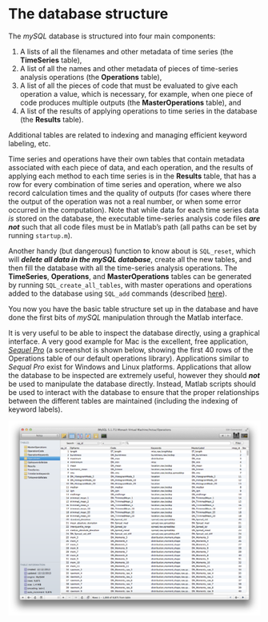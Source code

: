 # The database structure
<!--### Creating the database structure-->
<!--{#sec:DatabaseStructure}-->

The *mySQL* database is structured into four main components:

1. A lists of all the filenames and other metadata of time series (the **TimeSeries** table),
2. A list of all the names and other metadata of pieces of time-series analysis operations (the **Operations** table),
3. A list of all the pieces of code that must be evaluated to give each operation a value, which is necessary, for example, when one piece of code produces multiple outputs (the **MasterOperations** table), and
4. A list of the results of applying operations to time series in the database (the **Results** table).

Additional tables are related to indexing and managing efficient keyword labeling, etc.

Time series and operations have their own tables that contain metadata associated with each piece of data, and each operation, and the results of applying each method to each time series is in the **Results** table, that has a row for every combination of time series and operation, where we also record calculation times and the quality of outputs (for cases where there the output of the operation was not a real number, or when some error occurred in the computation).
Note that while data for each time series data *is* stored on the database, the executable time-series analysis code
files ***are not*** such that all code files must be in Matlab’s path (all paths can be set by running `startup.m`).
<!--, explained [here](#sec:SettingThePath).-->

Another handy (but dangerous) function to know about is `SQL_reset`, which will ***delete all data in the mySQL database***, create all the new tables, and then fill the database with all the time-series analysis operations.
The **TimeSeries**, **Operations**, and **MasterOperations** tables can be generated by running `SQL_create_all_tables`, with master operations and operations added to the database using `SQL_add` commands (described [here](populating.md)).

You now you have the basic table structure set up in the database and have done the first bits of *mySQL* manipulation through the Matlab interface.

It is very useful to be able to inspect the database directly, using a graphical interface.
A very good example for Mac is the excellent, free application, [*Sequel Pro*](http://www.sequelpro.com) (a screenshot is shown below, showing the first 40 rows of the Operations table of our default operations library).
Applications similar to *Sequal Pro* exist for Windows and Linux platforms.
Applications that allow the database to be inspected are extremely useful, however they should ***not*** be used to manipulate the database directly.
Instead, Matlab scripts should be used to interact with the database to ensure that the proper relationships between the different tables are maintained (including the indexing of keyword labels).

![SQLPro for Mac](SQLProScreenshot.png)
<!--Visualizing the **Operations** table in the database using *Sequel Pro* for Mac. Similar applications exist for Windows and Linux platforms. -->
